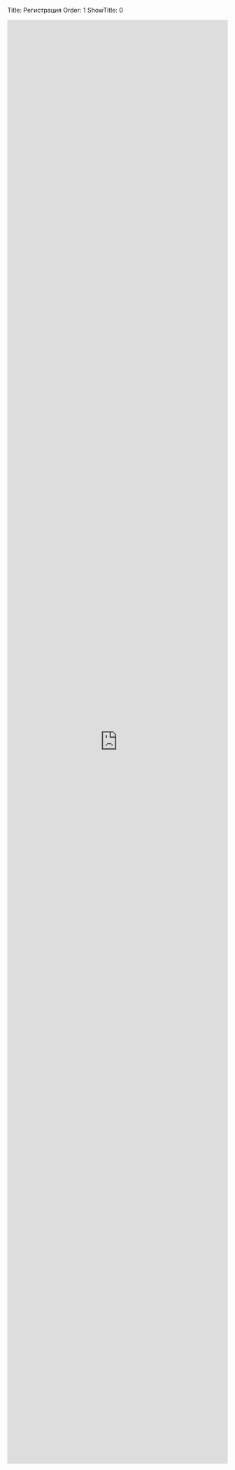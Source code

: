 Title: Регистрация
Order: 1
ShowTitle: 0

<iframe src="https://docs.google.com/forms/d/e/1FAIpQLSf2GVI_bBI4B3a69CcObFqL4bab54jJEmAIkc1vrYPSHNOP4w/viewform?embedded=true" width="100%" height="3300px" frameborder="0" marginheight="0" marginwidth="0">Загрузка...</iframe>
